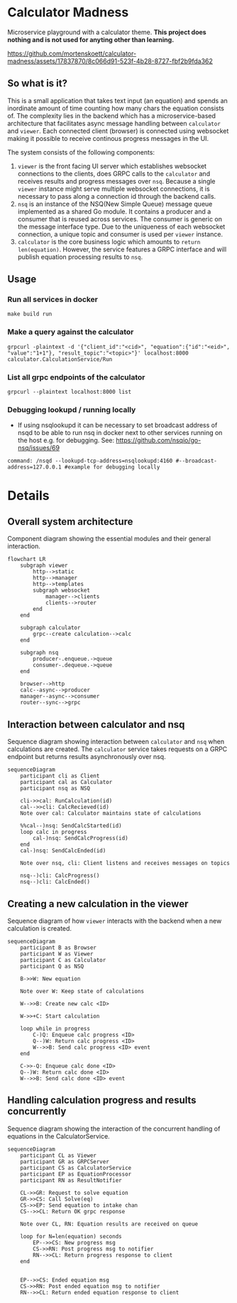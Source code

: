 # Calculator Madness
Microservice playground with a calculator theme.
**This project does nothing and is not used for anyting other than learning.**

https://github.com/mortenskoett/calculator-madness/assets/17837870/8c066d91-523f-4b28-8727-fbf2b9fda362

## So what is it?
This is a small application that takes text input (an equation) and spends an inordinate amount of time counting how many chars the equation consists of. The complexity lies in the backend which has a microservice-based architecture that facilitates async message handling between `calculator` and `viewer`.
Each connected client (browser) is connected using websocket making it possible to receive continous progress messages in the UI.

The system consists of the following components:
1. `viewer` is the front facing UI server which establishes websocket connections to the clients, does GRPC calls to the `calculator` and receives results and progress messages over `nsq`. Because a single `viewer` instance might serve multiple websocket connections, it is necessary to pass along a connection id through the backend calls.
2. `nsq` is an instance of the NSQ(New Simple Queue) message queue implemented as a shared Go module. It contains a producer and a consumer that is reused across services. The consumer is generic on the message interface type. Due to the uniqueness of each websocket connection, a unique topic and consumer is used per `viewer` instance.
3. `calculator` is the core business logic which amounts to `return len(equation)`. However, the service features a GRPC interface and will publish equation processing results to `nsq`.

## Usage
### Run all services in docker
```
make build run
```

### Make a query against the calculator
```
grpcurl -plaintext -d '{"client_id":"<cid>", "equation":{"id":"<eid>", "value":"1+1"}, "result_topic":"<topic>"}' localhost:8000 calculator.CalculationService/Run
```

### List all grpc endpoints of the calculator
```
grpcurl --plaintext localhost:8000 list
```

### Debugging lookupd / running locally
- If using nsqlookupd it can be necessary to set broadcast address of nsqd to be able to run nsq in docker next to other services running on the host e.g. for debugging. See: https://github.com/nsqio/go-nsq/issues/69

```
command: /nsqd --lookupd-tcp-address=nsqlookupd:4160 #--broadcast-address=127.0.0.1 #example for debugging locally
```

# Details
## Overall system architecture
Component diagram showing the essential modules and their general interaction.
```mermaid
flowchart LR
    subgraph viewer
        http-->static
        http-->manager
        http-->templates
        subgraph websocket
            manager-->clients
            clients-->router
        end
    end

    subgraph calculator
        grpc--create calculation-->calc
    end

    subgraph nsq
        producer-.enqueue.->queue
        consumer-.dequeue.->queue
    end

    browser-->http
    calc--async-->producer
    manager--async-->consumer
    router--sync-->grpc
```

## Interaction between calculator and nsq
Sequence diagram showing interaction between `calculator` and `nsq` when calculations are created. The `calculator` service takes requests on a GRPC endpoint but returns results asynchronously over nsq.
```mermaid
sequenceDiagram
    participant cli as Client
    participant cal as Calculator
    participant nsq as NSQ

    cli->>cal: RunCalculation(id)
    cal-->>cli: CalcRecieved(id)
    Note over cal: Calculator maintains state of calculations

    %%cal--)nsq: SendCalcStarted(id)
    loop calc in progress
        cal-)nsq: SendCalcProgress(id)
    end
    cal-)nsq: SendCalcEnded(id)

    Note over nsq, cli: Client listens and receives messages on topics

    nsq--)cli: CalcProgress()
    nsq--)cli: CalcEnded()
```

## Creating a new calculation in the viewer
Sequence diagram of how `viewer` interacts with the backend when a new calculation is created.
```mermaid
sequenceDiagram
    participant B as Browser
    participant W as Viewer
    participant C as Calculator
    participant Q as NSQ

    B->>W: New equation

    Note over W: Keep state of calculations

    W-->>B: Create new calc <ID>

    W->>+C: Start calculation

    loop while in progress
        C-)Q: Enqueue calc progress <ID>
        Q--)W: Return calc progress <ID>
        W-->>B: Send calc progress <ID> event
    end

    C->>-Q: Enqueue calc done <ID>
    Q--)W: Return calc done <ID>
    W-->>B: Send calc done <ID> event
```

## Handling calculation progress and results concurrently
Sequence diagram showing the interaction of the concurrent handling of equations in the CalculatorService.
```mermaid
sequenceDiagram
    participant CL as Viewer
    participant GR as GRPCServer
    participant CS as CalculatorService
    participant EP as EquationProcessor
    participant RN as ResultNotifier

    CL->>GR: Request to solve equation
    GR->>CS: Call Solve(eq)
    CS->>EP: Send equation to intake chan
    CS-->>CL: Return OK grpc response

    Note over CL, RN: Equation results are received on queue

    loop for N=len(equation) seconds
        EP-->>CS: New progress msg
        CS->>RN: Post progress msg to notifier
        RN-->>CL: Return progress response to client
    end


    EP-->>CS: Ended equation msg
    CS->>RN: Post ended equation msg to notifier
    RN-->>CL: Return ended equation response to client

```
